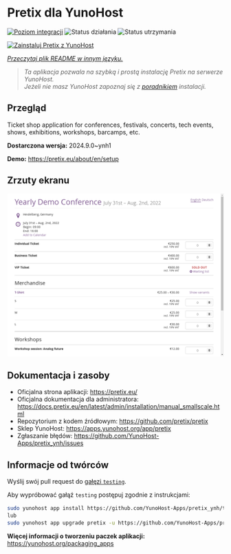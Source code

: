 <!--
To README zostało automatycznie wygenerowane przez <https://github.com/YunoHost/apps/tree/master/tools/readme_generator>
Nie powinno być ono edytowane ręcznie.
-->

# Pretix dla YunoHost

[![Poziom integracji](https://apps.yunohost.org/badge/integration/pretix)](https://ci-apps.yunohost.org/ci/apps/pretix/)
![Status działania](https://apps.yunohost.org/badge/state/pretix)
![Status utrzymania](https://apps.yunohost.org/badge/maintained/pretix)

[![Zainstaluj Pretix z YunoHost](https://install-app.yunohost.org/install-with-yunohost.svg)](https://install-app.yunohost.org/?app=pretix)

*[Przeczytaj plik README w innym języku.](./ALL_README.md)*

> *Ta aplikacja pozwala na szybką i prostą instalację Pretix na serwerze YunoHost.*  
> *Jeżeli nie masz YunoHost zapoznaj się z [poradnikiem](https://yunohost.org/install) instalacji.*

## Przegląd

Ticket shop application for conferences, festivals, concerts, tech events, shows, exhibitions, workshops, barcamps, etc.

**Dostarczona wersja:** 2024.9.0~ynh1

**Demo:** <https://pretix.eu/about/en/setup>

## Zrzuty ekranu

![Zrzut ekranu z Pretix](./doc/screenshots/screenshot.png)

## Dokumentacja i zasoby

- Oficjalna strona aplikacji: <https://pretix.eu/>
- Oficjalna dokumentacja dla administratora: <https://docs.pretix.eu/en/latest/admin/installation/manual_smallscale.html>
- Repozytorium z kodem źródłowym: <https://github.com/pretix/pretix>
- Sklep YunoHost: <https://apps.yunohost.org/app/pretix>
- Zgłaszanie błędów: <https://github.com/YunoHost-Apps/pretix_ynh/issues>

## Informacje od twórców

Wyślij swój pull request do [gałęzi `testing`](https://github.com/YunoHost-Apps/pretix_ynh/tree/testing).

Aby wypróbować gałąź `testing` postępuj zgodnie z instrukcjami:

```bash
sudo yunohost app install https://github.com/YunoHost-Apps/pretix_ynh/tree/testing --debug
lub
sudo yunohost app upgrade pretix -u https://github.com/YunoHost-Apps/pretix_ynh/tree/testing --debug
```

**Więcej informacji o tworzeniu paczek aplikacji:** <https://yunohost.org/packaging_apps>
